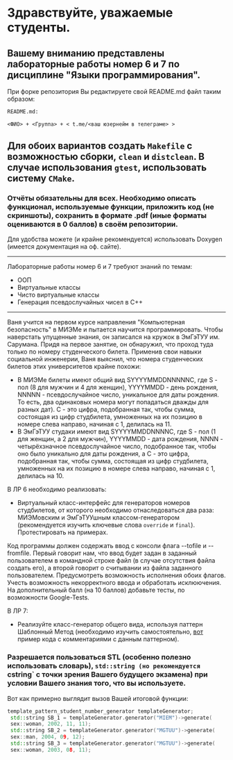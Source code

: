 # Здравствуйте, уважаемые студенты. 
## Вашему вниманию представлены лабораторные работы номер 6 и 7 по дисциплине "Языки программирования".

При форке репозитория Вы редактируете свой README.md файл таким образом:

```Markdown
README.md:

<ФИО> + <Группа> + < t.me/<ваш юзернейм в телеграме> >
```
## Для обоих вариантов создать `Makefile` с возможностью сборки, `clean` и `distclean`. В случае использования `gtest`, использовать систему `CMake`. 
### Отчёты обязательны для всех. Необходимо описать функционал, используемые функции, приложить код (не скриншоты), сохранить в формате .pdf (иные форматы оцениваются в 0 баллов) в своём репозитории. 
Для удобства можете (и крайне рекомендуется) использовать Doxygen (имеется документация на оф. сайте).

---
Лабораторные работы номер 6 и 7 требуют знаний по темам: 
- ООП
- Виртуальные классы
- Чисто виртуальные классы 
- Генерация псевдослучайных чисел в C++


--- 

Ваня учится на первом курсе направления "Компьютерная безопасность" в МИЭМе и пытается научится программировать. Чтобы наверстать упущенные знания, он записался на кружок в ЭмГэТУУ им. Сарумана. Придя на первое занятие, он обнаружил, что проход туда только по номеру студенческого билета. Применив свои навыки социальной инженерии, Ваня выяснил, что номера студенческих билетов этих университетов крайне похожи:
- В МИЭМе билеты имеют общий вид SYYYYMMDDNNNNNC, где S - пол (8 для мужчин и 4 для женщин), YYYYMMDD - день рождения, NNNNN - псевдослучайное число, уникальное для даты рождения. То есть, два одинаковых номера могут попадаться дважды для разных дат). C - это цифра, подобранная так, чтобы сумма, состоящая из цифр студбилета, умноженных на их позицию в номере слева направо, начиная с 1, делилась на 11.
 - В ЭмГэТУУ студаки имеют вид SYYYYMMDDNNNNC, где S - пол (1 для женщин, а 2 для мужчин), YYYYMMDD - дата рождения, NNNN - четырёхзначное псевдослучайное число, подобранное так, чтобы оно было уникально для даты рождения, а C - это цифра, подобранная так, чтобы сумма, состоящая из цифр студбилета, умноженных на их позицию в номере слева направо, начиная с 1, делилась на 10.
 
 В ЛР 6 необходимо реализовать:

 - Виртуальный класс-интерфейс для генераторов номеров студбилетов, от которого необходимо отнаследоваться два раза: МИЭМовским и ЭмГэТУУшным классом-генератором (рекомендуется изучить ключевые слова `override` и `final`). Протестировать на примерах. 
 
Код программы должен содержать ввод с консоли флага --tofile и --fromfile. Первый говорит нам, что ввод будет задан в заданный пользователем в командной строке файл (в случае отсутствия файла создать его), а второй говорит о считывании из файла заданного пользователем. Предусмотреть возможность исполнения обоих флагов. Учесть возможность некорректного ввода и обработать исклюючения. На дополнительный балл (на 10 баллов) добавьте тесты, по возможности Google-Tests.
 
В ЛР 7:
 - Реализуйте класс-генератор общего вида, используя паттерн Шаблонный Метод (необходимо изучить самостоятельно, [вот](https://pastebin.com/9DUVRaxm) пример кода с комментариями с данным паттерном).
 
 ### Разрешается пользоваться STL (особенно полезно использовать словарь), `std::string (но рекомендуется `cstring` с точки зрения Вашего будущего экзамена) при условии Вашего знания того, что вы используете.
 
 
Вот как примерно выглядит вызов Вашей итоговой функции:

```C++
template_pattern_student_number_generator templateGenerator;
 std::string SB_1 = templateGenerator.generator("MIEM")->generate(
 sex::woman, 2002, 11, 11);
 std::string SB_2 = templateGenerator.generator("MGTUU")->generate(
 sex::man, 2004, 09, 12);
 std::string SB_3 = templateGenerator.generator("MGTUU")->generate(
 sex::woman, 2003, 08, 11);
 ```
 
 
